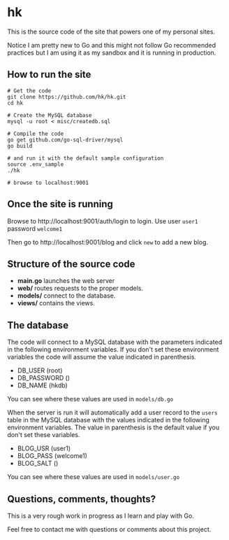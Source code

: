 # hk
This is the source code of the site that powers one of my personal sites.

Notice I am pretty new to Go and this might not follow Go recommended practices but I am using it as my sandbox and it is running in production.


## How to run the site
```
# Get the code
git clone https://github.com/hk/hk.git
cd hk

# Create the MySQL database
mysql -u root < misc/createdb.sql

# Compile the code
go get github.com/go-sql-driver/mysql
go build  

# and run it with the default sample configuration
source .env_sample
./hk

# browse to localhost:9001
```


## Once the site is running
Browse to http://localhost:9001/auth/login to login. Use user `user1` password `welcome1`

Then go to http://localhost:9001/blog and click `new` to add a new blog.


## Structure of the source code
* **main.go** launches the web server
* **web/** routes requests to the proper models.
* **models/** connect to the database.
* **views/** contains the views.


## The database
The code will connect to a MySQL database with the parameters indicated in the following environment variables. If you don't set these environment variables the code will assume the value indicated in parenthesis.

* DB_USER (root)
* DB_PASSWORD ()
* DB_NAME (hkdb)

You can see where these values are used in `models/db.go`

When the server is run it will automatically add a user record to the `users` table in the MySQL database with the values indicated in the following environment variables. The value in parenthesis is the default value if you don't set these variables.

* BLOG_USR (user1)
* BLOG_PASS (welcome1)
* BLOG_SALT ()

You can see where these values are used in `models/user.go`


Questions, comments, thoughts?
------------------------------
This is a very rough work in progress as I learn and play with Go.

Feel free to contact me with questions or comments about this project.

